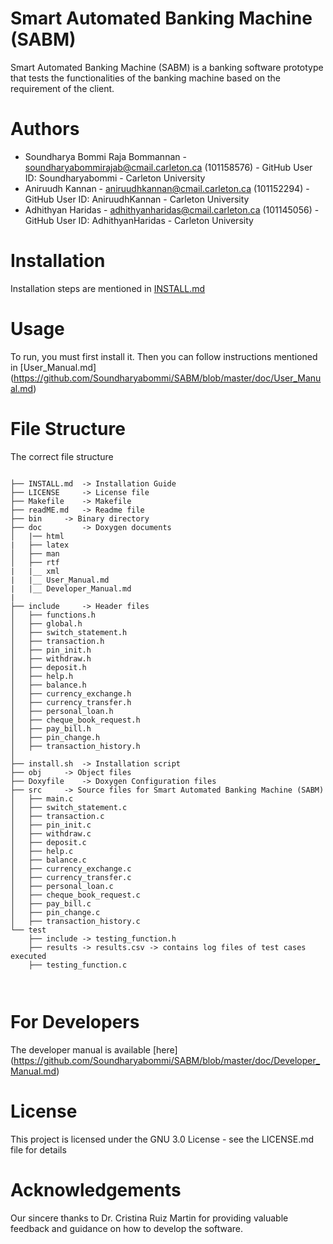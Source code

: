 # Smart Automated Banking Machine (SABM)

Smart Automated Banking Machine (SABM) is a banking software prototype that tests the functionalities of the banking machine based on the requirement of the client.

# Authors

- Soundharya Bommi Raja Bommannan - soundharyabommirajab@cmail.carleton.ca (101158576) - GitHub User ID: Soundharyabommi  - Carleton University
- Aniruudh Kannan                 - aniruudhkannan@cmail.carleton.ca       (101152294) - GitHub User ID: AniruudhKannan   - Carleton University
- Adhithyan Haridas               - adhithyanharidas@cmail.carleton.ca     (101145056) - GitHub User ID: AdhithyanHaridas - Carleton University

# Installation

Installation steps are mentioned in [INSTALL.md](https://github.com/Soundharyabommi/SABM/blob/master/INSTALL.md)

# Usage

To run, you must first install it. Then you can follow instructions mentioned in
[User_Manual.md] (https://github.com/Soundharyabommi/SABM/blob/master/doc/User_Manual.md)

# File Structure

The correct file structure

```

├── INSTALL.md 	-> Installation Guide
├── LICENSE 	-> License file
├── Makefile 	-> Makefile
├── readME.md 	-> Readme file
├── bin 	-> Binary directory
├── doc         -> Doxygen documents
│   |── html 	
|   ├── latex
│   ├── man
│   ├── rtf
|   |__ xml
|   |__ User_Manual.md
|   |__ Developer_Manual.md
|
├── include 	-> Header files
│   ├── functions.h
│   ├── global.h
│   ├── switch_statement.h
│   ├── transaction.h
│   ├── pin_init.h
│   ├── withdraw.h
│   ├── deposit.h
│   ├── help.h
│   ├── balance.h
│   ├── currency_exchange.h
│   ├── currency_transfer.h
│   ├── personal_loan.h
│   ├── cheque_book_request.h
│   ├── pay_bill.h
│   ├── pin_change.h
│   ├── transaction_history.h
│   
├── install.sh 	-> Installation script
├── obj 	-> Object files
├── Doxyfile	-> Doxygen Configuration files
├── src 	-> Source files for Smart Automated Banking Machine (SABM)
│   ├── main.c
│   ├── switch_statement.c
│   ├── transaction.c
│   ├── pin_init.c
│   ├── withdraw.c
│   ├── deposit.c
│   ├── help.c
│   ├── balance.c
│   ├── currency_exchange.c
│   ├── currency_transfer.c
│   ├── personal_loan.c
│   ├── cheque_book_request.c
│   ├── pay_bill.c
│   ├── pin_change.c
│   ├── transaction_history.c
└── test
    ├── include	-> testing_function.h
    ├── results -> results.csv -> contains log files of test cases executed
    ├── testing_function.c
 
  
```

# For Developers

The developer manual is available [here] (https://github.com/Soundharyabommi/SABM/blob/master/doc/Developer_Manual.md)

# License

This project is licensed under the GNU 3.0 License - see the LICENSE.md file for details

# Acknowledgements

Our sincere thanks to Dr. Cristina Ruiz Martin for providing valuable feedback and guidance on how to develop the software.
